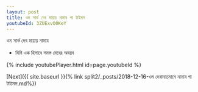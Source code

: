 ```yaml
---
layout: post
title: ওম সার্ভ দেব মায়ায় নামায গা টাইমস
youtubeId: 3ZUExvO0KeY
---
```

 
 
 ওম সার্ভ দেব মায়ায় নামায  
 
 -  যিনি এক হিসাবে সমস্ত দেবের অবয়ব 
 
  
 
  
 
 
 
 
 
 


{% include youtubePlayer.html id=page.youtubeId %}
 
[Next]({{ site.baseurl }}{% link  split2/_posts/2018-12-16-ওম দেবাদাতমানে নামায গা টাইমস.md%})
 

